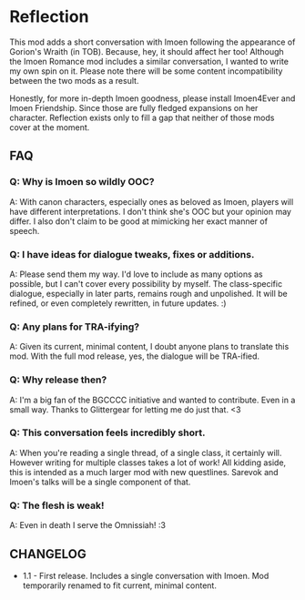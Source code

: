 # Reflection

This mod adds a short conversation with Imoen following the appearance of Gorion's Wraith (in TOB). Because, hey, it should affect her too! Although the Imoen Romance mod includes a similar conversation, I wanted to write my own spin on it. Please note there will be some content incompatibility between the two mods as a result.

Honestly, for more in-depth Imoen goodness, please install Imoen4Ever and Imoen Friendship. Since those are fully fledged expansions on her character. Reflection exists only to fill a gap that neither of those mods cover at the moment.

## FAQ

### Q: Why is Imoen so wildly OOC?

A: With canon characters, especially ones as beloved as Imoen, players will have different interpretations. I don't think she's OOC but your opinion may differ. I also don't claim to be good at mimicking her exact manner of speech. 

### Q: I have ideas for dialogue tweaks, fixes or additions.

A: Please send them my way. I'd love to include as many options as possible, but I can't cover every possibility by myself. The class-specific dialogue, especially in later parts, remains rough and unpolished. It will be refined, or even completely rewritten, in future updates. :)

### Q: Any plans for TRA-ifying?

A: Given its current, minimal content, I doubt anyone plans to translate this mod. With the full mod release, yes, the dialogue will be TRA-ified. 

### Q: Why release then?

A: I'm a big fan of the BGCCCC initiative and wanted to contribute. Even in a small way. Thanks to Glittergear for letting me do just that. <3

### Q: This conversation feels incredibly short.

A: When you're reading a single thread, of a single class, it certainly will. However writing for multiple classes takes a lot of work! All kidding aside, this is intended as a much larger mod with new questlines. Sarevok and Imoen's talks will be a single component of that. 

### Q: The flesh is weak!

A: Even in death I serve the Omnissiah! :3


## CHANGELOG

* 1.1 - First release. Includes a single conversation with Imoen. Mod temporarily renamed to fit current, minimal content. 
